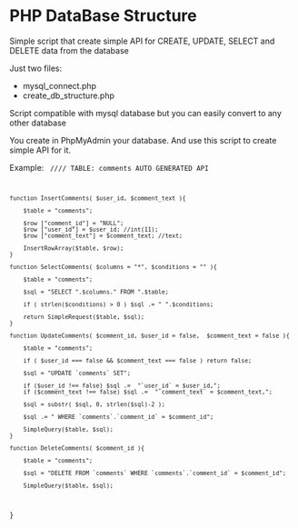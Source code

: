 # PHP DataBase Structure

Simple script that create simple API for CREATE, UPDATE, SELECT and DELETE data from the database

Just two files:
- mysql_connect.php
- create_db_structure.php

Script compatible with mysql database but you can easily convert to any other database

You create in PhpMyAdmin your database. And use this script to create simple API for it.

Example:
<code>
//// TABLE: comments AUTO GENERATED API

	function InsertComments( $user_id, $comment_text ){

		$table = "comments";

		$row ["comment_id"] = "NULL";
		$row ["user_id"] = $user_id; //int(11);
		$row ["comment_text"] = $comment_text; //text;

		InsertRowArray($table, $row);
	}

	function SelectComments( $columns = "*", $conditions = "" ){

		$table = "comments";

		$sql = "SELECT ".$columns." FROM ".$table;

		if ( strlen($conditions) > 0 ) $sql .= " ".$conditions;

		return SimpleRequest($table, $sql);
	}

	function UpdateComments( $comment_id, $user_id = false,  $comment_text = false ){

		$table = "comments";

		if ( $user_id === false && $comment_text === false ) return false;

		$sql = "UPDATE `comments` SET";

		if ($user_id !== false) $sql .=  "`user_id` = $user_id,";
		if ($comment_text !== false) $sql .=  "`comment_text` = $comment_text,";

		$sql = substr( $sql, 0, strlen($sql)-2 );

		$sql .= " WHERE `comments`.`comment_id` = $comment_id";

		SimpleQuery($table, $sql);
	}

	function DeleteComments( $comment_id ){

		$table = "comments";

		$sql = "DELETE FROM `comments` WHERE `comments`.`comment_id` = $comment_id";

		SimpleQuery($table, $sql);
}
</code>
